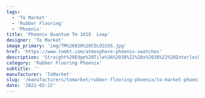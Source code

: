```yaml
---
tags:
  - 'To Market'
  - 'Rubber Flooring'
  - 'Phoenix'
title: 'Phoenix Quantum Tm 1018  Leap'
designer: 'To Market'
image_primary: 'img/TM%20820%20COLOSSUS.jpg'
href: 'https://www.tomkt.com/atmosphere-phoenix-swatches'
description: 'Straight%20Edge%20Tile%3A%2038%22%20x%2038%22%20Interlocking%20Tile%3A%2037%22%20x%2037%22'
category: 'Rubber Flooring Phoenix'
subtitle: ''
manufacturer: 'ToMarket'
slug: '/manufacturers/tomarket/rubber-flooring-phoenix/to-market-phoenix-quantum-tm-1018-leap'
date: '2021-02-22'
---
```

